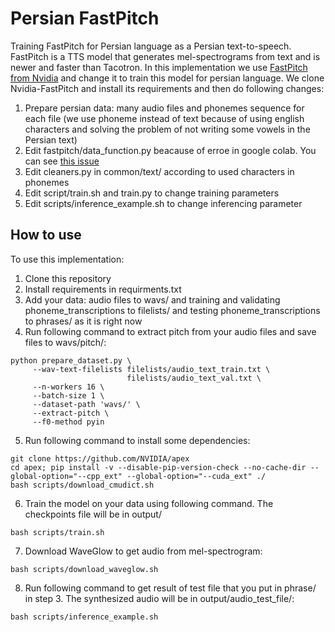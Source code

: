 # Persian FastPitch
Training FastPitch for Persian language as a Persian text-to-speech. FastPitch is a TTS model that generates mel-spectrograms from text and is newer and faster than Tacotron.
In this implementation we use [FastPitch from Nvidia](https://github.com/NVIDIA/DeepLearningExamples/tree/master/PyTorch/SpeechSynthesis/FastPitch) and change it to train this model for persian language. We clone Nvidia-FastPitch and install its requirements and then do following changes:
1. Prepare persian data: many audio files and phonemes sequence for each file (we use phoneme instead of text because of using english characters and solving the problem of not writing some vowels in the Persian text)
2. Edit fastpitch/data_function.py beacause of erroe in google colab. You can see [this issue](https://github.com/NVIDIA/DeepLearningExamples/issues/1016)
3. Edit cleaners.py in common/text/ according to used characters in phonemes
4. Edit script/train.sh and train.py to change training parameters
5. Edit scripts/inference_example.sh to change inferencing parameter

## How to use
To use this implementation:
1. Clone this repository
2. Install requirements in requirments.txt 
3. Add your data: audio files to wavs/ and training and validating phoneme_transcriptions to filelists/ and testing phoneme_transcriptions to phrases/ as it is right now
4. Run following command to extract pitch from your audio files and save files to wavs/pitch/:
```
python prepare_dataset.py \
     --wav-text-filelists filelists/audio_text_train.txt \
                          filelists/audio_text_val.txt \
     --n-workers 16 \
     --batch-size 1 \
     --dataset-path 'wavs/' \
     --extract-pitch \
     --f0-method pyin
```
5. Run following command to install some dependencies:
```
git clone https://github.com/NVIDIA/apex
cd apex; pip install -v --disable-pip-version-check --no-cache-dir --global-option="--cpp_ext" --global-option="--cuda_ext" ./
bash scripts/download_cmudict.sh
```
6. Train the model on your data using following command. The checkpoints file will be in output/
```
bash scripts/train.sh
```
7. Download WaveGlow to get audio from mel-spectrogram:
```
bash scripts/download_waveglow.sh
```
8. Run following command to get result of test file that you put in phrase/ in step 3. The synthesized audio will be in output/audio_test_file/:
```
bash scripts/inference_example.sh
```
